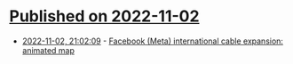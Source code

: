# [Published on 2022-11-02](index.md)

* [2022-11-02, 21:02:09](https://news.ycombinator.com/item?id=33442875) - [Facebook (Meta) international cable expansion: animated map](https://fairinternetreport.com/research/facebook-meta-submarine-cable-ownership)
